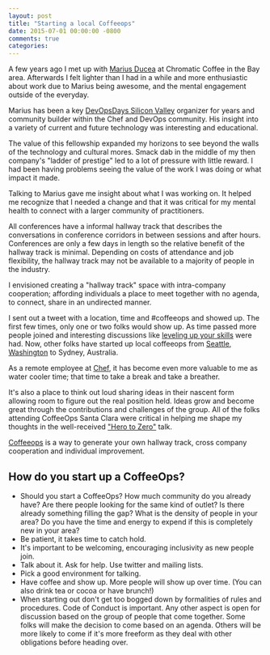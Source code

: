 ```yaml
---
layout: post
title: "Starting a local Coffeeops"
date: 2015-07-01 00:00:00 -0800
comments: true
categories: 
---
```


A few years ago I met up with [Marius Ducea](https://twitter.com/mariusducea) at Chromatic Coffee in the Bay area. Afterwards I felt lighter than I had in a while and more enthusiastic about work due to Marius being awesome, and the mental engagement outside of the everyday. 

Marius has been a key [DevOpsDays Silicon Valley](http://www.devopsdays.org/events/2015-siliconvalley/) organizer for years and community builder within the Chef and DevOps community. His insight into a variety of current and future technology was interesting and educational. 

The value of this fellowship expanded my horizons to see beyond the walls of the technology and cultural mores. Smack dab in the middle of my then company's "ladder of prestige" led to a lot of pressure with little reward. I had been having problems seeing the value of the work I was doing or what impact it made.

Talking to Marius gave me insight about what I was working on. It helped me recognize that I needed a change and that it was critical for my mental health to connect with a larger community of practitioners. 

All conferences have a informal hallway track that describes the conversations in conference corridors in between sessions and after hours. Conferences are only a few days in length so the relative benefit of the hallway track is minimal. Depending on costs of attendance and job flexibility, the hallway track may not be available to a majority of people in the industry. 

I envisioned creating a "hallway track" space with intra-company cooperation; affording individuals a place to meet together with no agenda, to connect, share in an undirected manner. 

I sent out a tweet with a location, time and #coffeeops and showed up. The first few times, only one or two folks would show up. As time passed more people joined and interesting discussions like [leveling up your skills](https://medium.com/bridging-the-gaps/leveling-up-your-skills-51169238e0d7) were had. Now, other folks have started up local coffeeops from [Seattle, Washington](http://www.meetup.com/Downtown-Seattle-Friday-Morning-CoffeeOps/) to Sydney, Australia. 

As a remote employee at [Chef](http://chef.io), it has become even more valuable to me as water cooler time; that time to take a break and take a breather.

It's also a place to think out loud sharing ideas in their nascent form allowing room to figure out the real position held. Ideas grow and become great through the contributions and challenges of the group. All of the folks attending CoffeeOps Santa Clara were critical in helping me shape my thoughts in the well-received ["Hero to Zero"](http://livestream.com/devopsdaysorg/events/3044568/videos/52394934) talk. 

[Coffeeops](http://www.coffeeops.org/) is a way to generate your own hallway track, cross company cooperation and individual improvement. 

<h2>How do you start up a CoffeeOps?</h2>

* Should you start a CoffeeOps? How much community do you already have? Are there people looking for the same kind of outlet? Is there already something filling the gap? What is the density of people in your area? Do you have the time and energy to expend if this is completely new in your area? 
* Be patient, it takes time to catch hold. 
* It's important to be welcoming, encouraging inclusivity as new people join. 
* Talk about it. Ask for help. Use twitter and mailing lists. 
* Pick a good environment for talking.
* Have coffee and show up. More people will show up over time. (You can also drink tea or cocoa or have brunch!) 
* When starting out don't get too bogged down by formalities of rules and procedures. Code of Conduct is important. Any other aspect is open for discussion based on the group of people that come together. Some folks will make the decision to come based on an agenda. Others will be more likely to come if it's more freeform as they deal with other obligations before heading over. 






 





